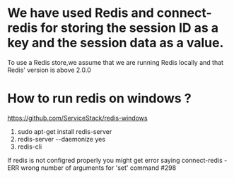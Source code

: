 # We have used Redis and connect-redis for storing the session ID as a key and the session data as a value.
To use a Redis store,we assume that we are running Redis locally and that Redis' version is above 2.0.0

# How to run redis on windows ? 
https://github.com/ServiceStack/redis-windows

1) sudo apt-get install redis-server
2) redis-server --daemonize yes
3) redis-cli

If redis is not configred properly you might get error saying 
connect-redis - ERR wrong number of arguments for 'set' command #298